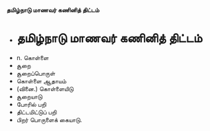 **தமிழ்நாடு மாணவர் கணினித் திட்டம்**
- # தமிழ்நாடு மாணவர் கணினித் திட்டம்
- n. கொள்ளை
- சூறை
- சூறைப்பொருள்
- கொள்ளை ஆதாயம்
- (வினை.) கொள்ளையிடு
- சூறையாடு
- போரில் பறி
- திட்டமிட்டுப் பறி
- பிறர் பொருளைக் கையாடு.

